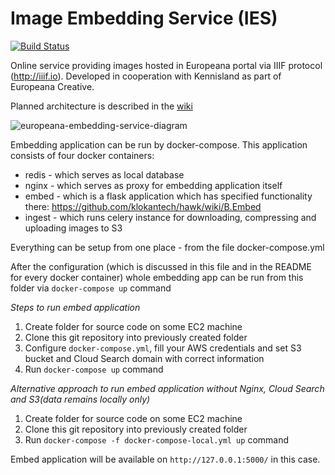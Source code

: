 # Image Embedding Service (IES)

[![Build Status](https://travis-ci.org/klokantech/hawk.svg?branch=master)](https://travis-ci.org/klokantech/hawk/branches)

Online service providing images hosted in Europeana portal via IIIF protocol (http://iiif.io). Developed in cooperation with Kennisland as part of Europeana Creative.

Planned architecture is described in the [wiki](https://github.com/klokantech/hawk/wiki)

![europeana-embedding-service-diagram](https://cloud.githubusercontent.com/assets/59284/6038291/fa652f0a-ac5b-11e4-8a1a-88f91ba5c2b3.jpg)

Embedding application can be run by docker-compose. This application consists of four docker containers:

* redis - which serves as local database
* nginx - which serves as proxy for embedding application itself
* embed - which is a flask application which has specified functionality there: https://github.com/klokantech/hawk/wiki/B.Embed
* ingest - which runs celery instance for downloading, compressing and uploading images to S3

Everything can be setup from one place - from the file docker-compose.yml

After the configuration (which is discussed in this file and in the README for every docker container) whole embedding app can be run from this folder via `docker-compose up` command

*Steps to run embed application*

1. Create folder for source code on some EC2 machine
2. Clone this git repository into previously created folder
3. Configure `docker-compose.yml`, fill your AWS credentials and set S3 bucket and Cloud Search domain with correct information
4. Run `docker-compose up` command

*Alternative approach to run embed application without Nginx, Cloud Search and S3(data remains locally only)*

1. Create folder for source code on some EC2 machine
2. Clone this git repository into previously created folder
3. Run `docker-compose -f docker-compose-local.yml up` command

Embed application will be available on `http://127.0.0.1:5000/` in this case.
